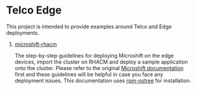 # Telco Edge

This project is intended to provide examples around Telco and Edge deployments.

1) [microshift-rhacm](https://github.com/gargpriyank/telco-edge/tree/master/microshift-rhacm)

    The step-by-step guidelines for deploying Microshift on the edge devices, import the cluster on
    RHACM and deploy a sample application onto the cluster. Please refer to the original
    [Microshift documentation](https://microshift.io/docs/getting-started/) first and these guidelines will be helpful
    in case you face any deployment issues. This documentation uses [rpm-ostree](https://rpm-ostree.readthedocs.io/en/stable/) for installation.